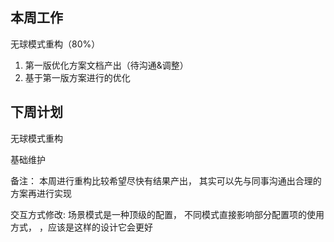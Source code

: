 ## 本周工作

无球模式重构（80%）

1. 第一版优化方案文档产出（待沟通&调整）
2. 基于第一版方案进行的优化



## 下周计划

无球模式重构

基础维护



备注： 本周进行重构比较希望尽快有结果产出， 其实可以先与同事沟通出合理的方案再进行实现



   交互方式修改: 场景模式是一种顶级的配置， 不同模式直接影响部分配置项的使用方式， ，应该是这样的设计它会更好 